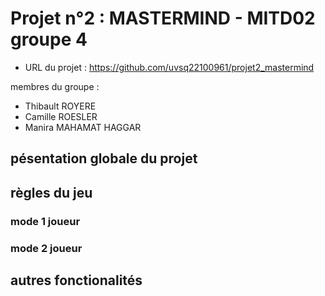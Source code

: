 # Projet n°2 : MASTERMIND - MITD02 groupe 4 
- URL du projet : https://github.com/uvsq22100961/projet2_mastermind 

membres du groupe : 
- Thibault ROYERE
- Camille ROESLER
- Manira MAHAMAT HAGGAR

## pésentation globale du projet 


## règles du jeu 

### mode 1 joueur 
### mode 2 joueur 

## autres fonctionalités 

